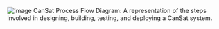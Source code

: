 ![image](https://github.com/user-attachments/assets/f84fb204-f575-4996-96bd-3a614ee65e4d)
CanSat Process Flow Diagram: A representation of the steps involved in designing, building, testing, and deploying a CanSat system.
